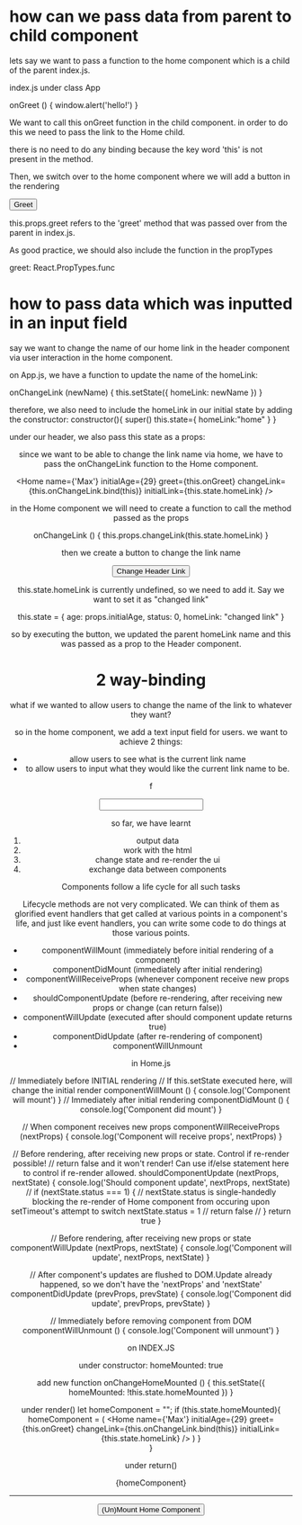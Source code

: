 # how can we pass data from parent to child component

lets say we want to pass a function to the home component which is a child of the parent index.js.

index.js under class App

onGreet () {
  window.alert('hello!')
}

We want to call this onGreet function in the child component. in order to do this we need to pass the link to the Home child.

<Home greet={this.onGreet} />

there is no need to do any binding because the key word 'this' is not present in the method.

Then, we switch over to the home component where we will add a button in the rendering

<button className='btn btn-primary' onClick={this.props.greet}>
  Greet
</button>

this.props.greet refers to the 'greet' method that was passed over from the parent in index.js.

As good practice, we should also include the function in the propTypes

greet: React.PropTypes.func

# how to pass data which was inputted in an input field

say we want to change the name of our home link in the header component via user interaction in the home component.

on App.js, we have a function to update the name of the homeLink:

onChangeLink (newName) {
  this.setState({
    homeLink: newName
  })
}

therefore, we also need to include the homeLink in our initial state by adding the constructor:
constructor(){
  super()
  this.state={
    homeLink:"home"
  }
}

under our header, we also pass this state as a props:

<Header homeLink={this.state.homeLink} />

since we want to be able to change the link name via home, we have to pass the onChangeLink function to the Home component.

<Home
  name={'Max'}
  initialAge={29}
  greet={this.onGreet}
  changeLink={this.onChangeLink.bind(this)}
  initialLink={this.state.homeLink}
/>

in the Home component we will need to create a function to call the method passed as the props

onChangeLink () {
  this.props.changeLink(this.state.homeLink)
}

then we create a button to change the link name

  <button onClick={this.onChangeLink.bind(this)} className='btn btn-primary'>Change Header Link</button>

this.state.homeLink is currently undefined, so we need to add it. Say we want to set it as "changed link"

this.state = {
  age: props.initialAge,
  status: 0,
  homeLink: "changed link"
}

so by executing the button, we updated the parent homeLink name and this was passed as a prop to the Header component.

# 2 way-binding

what if we wanted to allow users to change the name of the link to whatever they want?

so in the home component, we add a text input field for users. we want to achieve 2 things:
* allow users to see what is the current link name
* to allow users to input what they would like the current link name to be.

f

<input type="text" value=""/>















so far, we have learnt
1) output data
2) work with the html
3) change state and re-render the ui
4) exchange data between components

Components follow a life cycle for all such tasks

Lifecycle methods are not very complicated. We can think of them as glorified event handlers that get called at various points in a component's life, and just like event handlers, you can write some code to do things at those various points.

  - componentWillMount (immediately before initial rendering of a component)
  - componentDidMount (immediately after initial rendering)
  - componentWillReceiveProps (whenever component receive new props when state changes)
  - shouldComponentUpdate (before re-rendering, after receiving new props or change (can return false))
  - componentWillUpdate (executed after should component update returns true)
  - componentDidUpdate (after re-rendering of component)
  - componentWillUnmount

in Home.js

// Immediately before INITIAL rendering
// If this.setState executed here, will change the initial render
componentWillMount () {
  console.log('Component will mount')
}
// Immediately after initial rendering
componentDidMount () {
  console.log('Component did mount')
}

// When component receives new props
componentWillReceiveProps (nextProps) {
  console.log('Component will receive props', nextProps)
}

// Before rendering, after receiving new props or state. Control if re-render possible!
// return false and it won't render! Can use if/else statement here to control if re-render allowed.
shouldComponentUpdate (nextProps, nextState) {
  console.log('Should component update', nextProps, nextState)
  // if (nextState.status === 1) { // nextState.status is single-handedly blocking the re-render of Home component from occuring upon setTimeout's attempt to switch nextState.status = 1
  //   return false
  // }
  return true
}

// Before rendering, after receiving new props or state
componentWillUpdate (nextProps, nextState) {
  console.log('Component will update', nextProps, nextState)
}

// After component's updates are flushed to DOM.Update already happened, so we don't have the 'nextProps' and 'nextState'
componentDidUpdate (prevProps, prevState) {
  console.log('Component did update', prevProps, prevState)
}

// Immediately before removing component from DOM
componentWillUnmount () {
  console.log('Component will unmount')
}

on INDEX.JS

under constructor:
homeMounted: true


add new function
onChangeHomeMounted () {
  this.setState({
    homeMounted: !this.state.homeMounted
  })
}

under render()
let homeComponent = "";
if (this.state.homeMounted){
    homeComponent = (
      <Home
        name={'Max'}
        initialAge={29}
        greet={this.onGreet}
        changeLink={this.onChangeLink.bind(this)}
        initialLink={this.state.homeLink}
      />
    )
  }  
}

under return()

<div className='row'>
  <div className='col-xs-10 col-xs-offset-1'>
    {homeComponent}
  </div>
</div>
<hr />
<div className='row'>
  <div className='col-xs-10 col-xs-offset-1'>
    <button onClick={this.onChangeHomeMounted.bind(this)} className='btn btn-primary'>(Un)Mount Home Component</button>
  </div>
</div>
